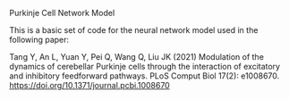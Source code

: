 Purkinje Cell Network Model

This is a basic set of code for the neural network model used in the following paper:

Tang Y, An L, Yuan Y, Pei Q, Wang Q, Liu JK (2021) Modulation of the dynamics of cerebellar Purkinje cells through the interaction of excitatory and inhibitory feedforward pathways. PLoS Comput Biol 17(2): e1008670. https://doi.org/10.1371/journal.pcbi.1008670

